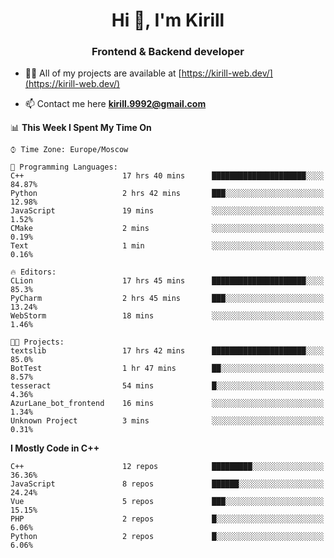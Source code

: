 <h1 align="center">Hi 👋, I'm Kirill</h1>
<h3 align="center">Frontend & Backend developer</h3>

- 👨‍💻 All of my projects are available at [https://kirill-web.dev/](https://kirill-web.dev/)

- 📫 Contact me here **kirill.9992@gmail.com**











<!--START_SECTION:waka-->
📊 **This Week I Spent My Time On** 

```text
⌚︎ Time Zone: Europe/Moscow

💬 Programming Languages: 
C++                      17 hrs 40 mins      █████████████████████░░░░   84.87% 
Python                   2 hrs 42 mins       ███░░░░░░░░░░░░░░░░░░░░░░   12.98% 
JavaScript               19 mins             ░░░░░░░░░░░░░░░░░░░░░░░░░   1.52% 
CMake                    2 mins              ░░░░░░░░░░░░░░░░░░░░░░░░░   0.19% 
Text                     1 min               ░░░░░░░░░░░░░░░░░░░░░░░░░   0.16%

🔥 Editors: 
CLion                    17 hrs 45 mins      █████████████████████░░░░   85.3% 
PyCharm                  2 hrs 45 mins       ███░░░░░░░░░░░░░░░░░░░░░░   13.24% 
WebStorm                 18 mins             ░░░░░░░░░░░░░░░░░░░░░░░░░   1.46%

🐱‍💻 Projects: 
textslib                 17 hrs 42 mins      █████████████████████░░░░   85.0% 
BotTest                  1 hr 47 mins        ██░░░░░░░░░░░░░░░░░░░░░░░   8.57% 
tesseract                54 mins             █░░░░░░░░░░░░░░░░░░░░░░░░   4.36% 
AzurLane_bot_frontend    16 mins             ░░░░░░░░░░░░░░░░░░░░░░░░░   1.34% 
Unknown Project          3 mins              ░░░░░░░░░░░░░░░░░░░░░░░░░   0.31%

```

**I Mostly Code in C++** 

```text
C++                      12 repos            █████████░░░░░░░░░░░░░░░░   36.36% 
JavaScript               8 repos             ██████░░░░░░░░░░░░░░░░░░░   24.24% 
Vue                      5 repos             ███░░░░░░░░░░░░░░░░░░░░░░   15.15% 
PHP                      2 repos             █░░░░░░░░░░░░░░░░░░░░░░░░   6.06% 
Python                   2 repos             █░░░░░░░░░░░░░░░░░░░░░░░░   6.06%

```



<!--END_SECTION:waka-->
